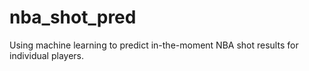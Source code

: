 # nba_shot_pred
Using machine learning to predict in-the-moment NBA shot results for individual players.
